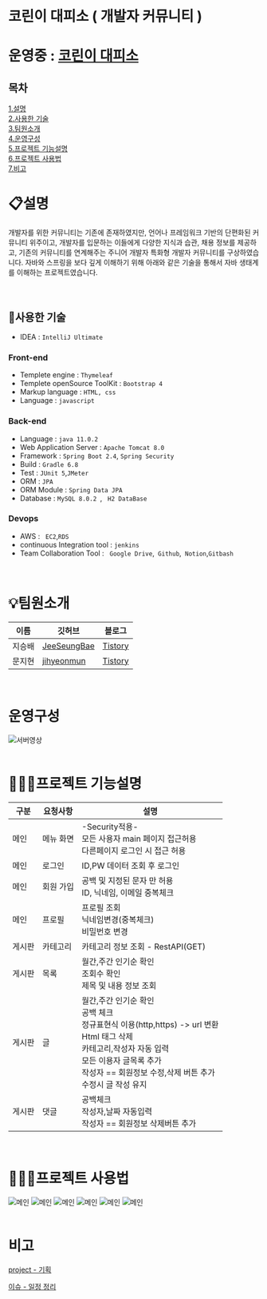 # 코린이 대피소 ( 개발자 커뮤니티 )

# 운영중 : [코린이 대피소](http://13.209.116.217:8080/main)

## 목차

[1.설명](#설명)<br>
[2.사용한 기술](#사용한-기술)<br>
[3.팀원소개](#팀원소개)<br>
[4.운영구성](#운영구성)<br>
[5.프로젝트 기능설명](#프로젝트-기능설명)<br>
[6.프로젝트 사용법](#프로젝트-사용법)<br>
[7.비고](#비고)<br>
<!-- [4.주요 기능](#주요-기능)<br> -->
<!-- [5.단위 테스트 개발](#단위-테스트-개발)<br> -->
<!-- [6.성능 테스트](#성능-테스트)<br> -->


# 📋설명
개발자를 위한 커뮤니티는 기존에 존재하였지만, 언어나 프레임워크 기반의 단편화된 커뮤니티 위주이고, 개발자를 입문하는 이들에게 다양한 지식과 습관, 채용 정보를 제공하고, 기존의 커뮤니티를 연계해주는 주니어 개발자 특화형 개발자 커뮤니티를 구상하였습니다.
자바와 스프링을 보다 깊게 이해하기 위해 아래와 같은 기술을 통해서 자바 생태계를 이해하는 프로젝트였습니다.  
<br><br>

## 🔨사용한 기술 
- IDEA : ```IntelliJ Ultimate```
### Front-end
- Templete engine : ```Thymeleaf``` 
- Templete openSource ToolKit : ```Bootstrap 4 ```
- Markup language : ``` HTML, css ```
- Language : ``` javascript ```
### Back-end
- Language : ``` java 11.0.2 ```
- Web Application Server : ```Apache Tomcat 8.0```
- Framework : ```Spring Boot 2.4```,
 ```Spring Security```
- Build : ```Gradle 6.8 ```
- Test : ```JUnit 5```,```JMeter```
- ORM : ``` JPA ```
- ORM Module : ```Spring Data JPA```
- Database : ```MySQL 8.0.2 ```, ``` H2 DataBase```
### Devops
- AWS : ``` EC2```,``` RDS ```
- continuous Integration tool : ``` jenkins ```
- Team Collaboration Tool : ``` Google Drive```,``` Github```,``` Notion```,``` Gitbash ```

<br>

# 💡팀원소개

|이름|깃허브|블로그|
|---|---|---|
|지승배|[JeeSeungBae](https://github.com/jeeseungbae) | [Tistory](https://jsb-diary0011.tistory.com/)
|문지현|[jihyeonmun](https://github.com/jihyeonmun) | [Tistory](https://startupdevelopers.tistory.com/)
<br>

# 운영구성
![서버영상](./video/코린이대피소.gif)
<br><br>

# 🕵🏻‍♂️프로젝트 기능설명

|구분|요청사항|설명|
|---|---|---|
|메인|메뉴 화면|-Security적용-<br>모든 사용자 main 페이지 접근허용<br> 다른페이지 로그인 시 접근 허용|
|메인|로그인|ID,PW 데이터 조회 후 로그인|
|메인|회원 가입|공백 및 지정된 문자 만 허용 <br> ID, 닉네임, 이메일 중복체크|
|메인|프로필|프로필 조회<br>닉네임변경(중복체크)<br> 비밀번호 변경|
|게시판|카테고리|카테고리 정보 조회 - RestAPI(GET)|
|게시판|목록|월간,주간 인기순 확인<br>조회수 확인<br>제목 및 내용 정보 조회|
|게시판|글|월간,주간 인기순 확인<br>공백 체크<br>정규표현식 이용(http,https) -> url 변환<br>Html 태그 삭제<br>카테고리,작성자 자동 입력<br>모든 이용자 글목록 추가<br>작성자 == 회원정보 수정,삭제 버튼 추가<br>수정시 글 작성 유지|
|게시판|댓글|공백체크<br>작성자,날짜 자동입력<br> 작성자 == 회원정보 삭제버튼 추가|
<br>

# 👩🏻‍💻프로젝트 사용법
![메인](./img/화면설계_메인.png)
![메인](./img/화면설계_로그인.png)
![메인](./img/화면설계_회원가입.png)
![메인](./img/화면설계_프로필.png)
![메인](./img/화면설계_글목록.png)
![메인](./img/화면설계_글.png)
<br><br>

# 비고

[project - 기획](https://drive.google.com/file/d/1b3jvRCzNwwICqVGKlSWpNIjtKHfPafWy/view?usp=sharing)

[ 이슈 - 일정 정리 ](https://github.com/playdata-finalproject/teamproject_final/projects/1)

